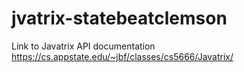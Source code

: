 # jvatrix-statebeatclemson

Link to Javatrix API documentation
https://cs.appstate.edu/~jbf/classes/cs5666/Javatrix/

